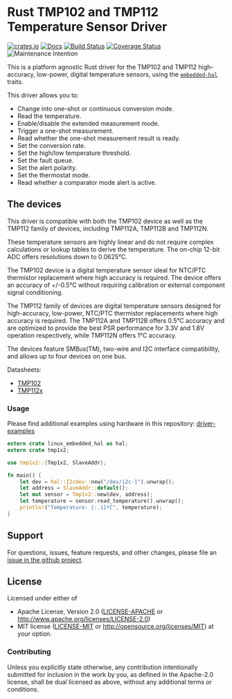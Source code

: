 # Rust TMP102 and TMP112 Temperature Sensor Driver

[![crates.io](https://img.shields.io/crates/v/tmp1x2.svg)](https://crates.io/crates/tmp1x2)
[![Docs](https://docs.rs/tmp1x2/badge.svg)](https://docs.rs/tmp1x2)
[![Build Status](https://travis-ci.org/eldruin/tmp1x2-rs.svg?branch=master)](https://travis-ci.org/eldruin/tmp1x2-rs)
[![Coverage Status](https://coveralls.io/repos/github/eldruin/tmp1x2-rs/badge.svg?branch=master)](https://coveralls.io/github/eldruin/tmp1x2-rs?branch=master)
![Maintenance Intention](https://img.shields.io/badge/maintenance-actively--developed-brightgreen.svg)

This is a platform agnostic Rust driver for the TMP102 and TMP112
high-accuracy, low-power, digital temperature sensors, using the
[`embedded-hal`] traits.

This driver allows you to:
- Change into one-shot or continuous conversion mode.
- Read the temperature.
- Enable/disable the extended measurement mode.
- Trigger a one-shot measurement.
- Read whether the one-shot measurement result is ready.
- Set the conversion rate.
- Set the high/low temperature threshold.
- Set the fault queue.
- Set the alert polarity.
- Set the thermostat mode.
- Read whether a comparator mode alert is active.

## The devices

This driver is compatible with both the TMP102 device as well as the TMP112
family of devices, including TMP112A, TMP112B and TMP112N.

These temperature sensors are highly linear and do not require complex
calculations or lookup tables to derive the temperature. The on-chip
12-bit ADC offers resolutions down to 0.0625°C.

The TMP102 device is a digital temperature sensor ideal for NTC/PTC
thermistor replacement where high accuracy is required. The device offers an
accuracy of +/-0.5°C without requiring calibration or external component
signal conditioning.

The TMP112 family of devices are digital temperature sensors designed for
high-accuracy, low-power, NTC/PTC thermistor replacements where high accuracy
is required. The TMP112A and TMP112B offers 0.5°C accuracy and are optimized
to provide the best PSR performance for 3.3V and 1.8V operation respectively,
while TMP112N offers 1°C accuracy.

The devices feature SMBus(TM), two-wire and I2C interface compatibility,
and allows up to four devices on one bus.

Datasheets:
- [TMP102](http://www.ti.com/lit/ds/symlink/tmp102.pdf)
- [TMP112x](http://www.ti.com/lit/ds/symlink/tmp112.pdf)

### Usage

Please find additional examples using hardware in this repository: [driver-examples]

```rust
extern crate linux_embedded_hal as hal;
extern crate tmp1x2;

use tmp1x2::{Tmp1x2, SlaveAddr};

fn main() {
    let dev = hal::I2cdev::new("/dev/i2c-1").unwrap();
    let address = SlaveAddr::default();
    let mut sensor = Tmp1x2::new(dev, address);
    let temperature = sensor.read_temperature().unwrap();
    println!("Temperature: {:.1}ºC", temperature);
}
```

## Support

For questions, issues, feature requests, and other changes, please file an
[issue in the github project](https://github.com/eldruin/tmp1x2-rs/issues).

## License

Licensed under either of

 * Apache License, Version 2.0 ([LICENSE-APACHE](LICENSE-APACHE) or
   http://www.apache.org/licenses/LICENSE-2.0)
 * MIT license ([LICENSE-MIT](LICENSE-MIT) or
   http://opensource.org/licenses/MIT) at your option.

### Contributing

Unless you explicitly state otherwise, any contribution intentionally submitted
for inclusion in the work by you, as defined in the Apache-2.0 license, shall
be dual licensed as above, without any additional terms or conditions.

[driver-examples]: https://github.com/eldruin/driver-examples
[`embedded-hal`]: https://github.com/rust-embedded/embedded-hal
